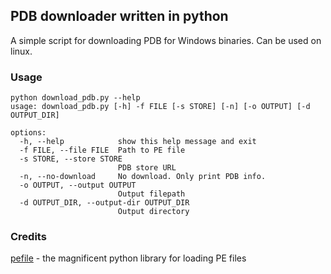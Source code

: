 ## PDB downloader written in python

A simple script for downloading PDB for Windows binaries.
Can be used on linux.

### Usage
```
python download_pdb.py --help
usage: download_pdb.py [-h] -f FILE [-s STORE] [-n] [-o OUTPUT] [-d OUTPUT_DIR]

options:
  -h, --help            show this help message and exit
  -f FILE, --file FILE  Path to PE file
  -s STORE, --store STORE
                        PDB store URL
  -n, --no-download     No download. Only print PDB info.
  -o OUTPUT, --output OUTPUT
                        Output filepath
  -d OUTPUT_DIR, --output-dir OUTPUT_DIR
                        Output directory
```

### Credits
[pefile](https://github.com/erocarrera/pefile) - the magnificent python library for loading PE files